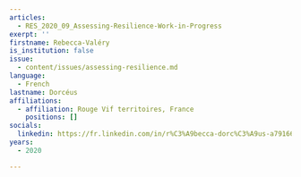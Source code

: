 ```yaml
---
articles:
  - RES_2020_09_Assessing-Resilience-Work-in-Progress
exerpt: ''
firstname: Rebecca-Valéry
is_institution: false
issue:
  - content/issues/assessing-resilience.md
language:
  - French
lastname: Dorcéus
affiliations:
  - affiliation: Rouge Vif territoires, France
    positions: []
socials:
  linkedin: https://fr.linkedin.com/in/r%C3%A9becca-dorc%C3%A9us-a7916622
years:
  - 2020

---
```

